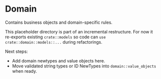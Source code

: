 # Domain

Contains business objects and domain-specific rules.

This placeholder directory is part of an incremental restructure. For now it re-exports
existing `crate::models` so code can `use crate::domain::models::...` during refactorings.

Next steps:

- Add domain newtypes and value objects here.
- Move validated string types or ID NewTypes into `domain::value_objects` when ready.
